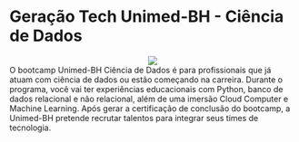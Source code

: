 # Geração Tech Unimed-BH - Ciência de Dados

<div align="center">
  <img src="https://hermes.digitalinnovation.one/tracks/342f7392-a8b5-421f-bea9-d29f1fd8aae9.png" target="_blank"></a> 
  
  <div align="left">
  O bootcamp Unimed-BH Ciência de Dados é para profissionais que já atuam com ciência de dados ou estão começando na carreira. Durante o programa, você vai ter experiências educacionais com Python, banco de dados relacional e não relacional, além de uma imersão Cloud Computer e Machine Learning. Após gerar a certificação de conclusão do bootcamp, a Unimed-BH pretende recrutar talentos para integrar seus times de tecnologia.
